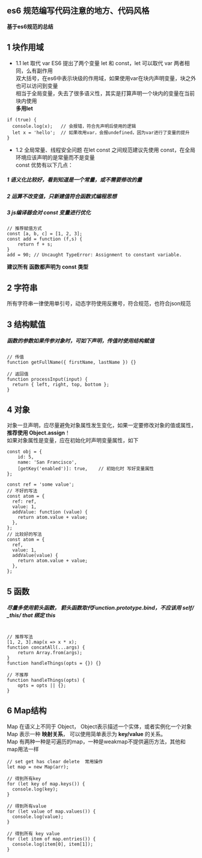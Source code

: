 ## es6 规范编写代码注意的地方、代码风格
**基于es6规范的总结**

## 1 块作用域
- 1.1 let 取代 var
ES6 提出了两个变量 let 和 const，let 可以取代 var 两者相同，么有副作用 <br />
双大括号，在es6中表示块级的作用域，如果使用var在块内声明变量，块之外也可以访问到变量 <br />
相当于全局变量，失去了很多语义性，其实是打算声明一个块内的变量在当前块内使用 <br />
**多用let**
```
if (true) {
  console.log(x);   // 会报错，符合先声明后使用的逻辑
  let x = 'hello';  // 如果改用var，会报undefined，因为var进行了变量的提升
}
```

- 1.2 全局常量、线程安全问题
在let const 之间规范建议先使用 const，在全局环境应该声明的是常量而不是变量 <br />
const 优势有以下几点：
##### 1 语义化比较好，看到知道是一个常量，或不需要修改的量
##### 2 运算不改变值，只新建值符合函数式编程思想
##### 3 js编译器会对 const 变量进行优化
```
// 推荐赋值方式
const [a, b, c] = [1, 2, 3];
const add = function (f,s) {
    return f + s;
}
add = 90; // Uncaught TypeError: Assignment to constant variable. 
```
 **建议所有 函数都声明为 const 类型** 

## 2 字符串
所有字符串一律使用单引号，动态字符使用反撇号，符合规范，也符合json规范 <br />

## 3 结构赋值
##### 函数的参数如果传参对象时，可如下声明，传值时使用结构赋值
```
// 传值
function getFullName({ firstName, lastName }) {}

// 返回值
function processInput(input) {
  return { left, right, top, bottom };
}
```
## 4 对象
对象一旦声明，应尽量避免对象属性发生变化，如果一定要修改对象的值或属性，**推荐使用 Object.assign**！ <br />
如果对象属性是变量，应在初始化时声明变量属性，如下
```
const obj = {
    id: 5,
    name: 'San Francisco',
    [getKey('enabled')]: true,    // 初始化时 写好变量属性
};

const ref = 'some value';
// 不好的写法
const atom = {
  ref: ref,
  value: 1,
  addValue: function (value) {
    return atom.value + value;
  },
};
// 比较好的写法
const atom = {
  ref,
  value: 1,
  addValue(value) {
    return atom.value + value;
  },
};
```

## 5 函数
##### 尽量多使用箭头函数， 箭头函数**取代Function.prototype.bind**，不应该用 self/ _this/ that 绑定 this
```

// 推荐写法
[1, 2, 3].map(x => x * x);
function concatAll(...args) {
    return Array.from(args);
}
function handleThings(opts = {}) {}

// 不推荐
function handleThings(opts) {
    opts = opts || {};
}

```

## 6 Map结构
Map 在语义上不同于 Object， Object表示描述一个实体，或者实例化一个对象 <br />
Map 表示一种 **映射关系**， 可以使用简单表示为 **key/value** 的关系。 <br />
Map 有两种一种是可遍历的map，一种是weakmap不提供遍历方法，其他和map用法一样 <br />
```
// set get has clear delete  常用操作
let map = new Map(arr);

// 得到所有key
for (let key of map.keys()) {
  console.log(key);
}

// 得到所有value
for (let value of map.values()) {
  console.log(value);
}

// 得到所有 key value
for (let item of map.entries()) {
  console.log(item[0], item[1]);
}
```

